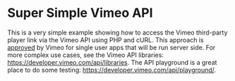 # Super Simple Vimeo API
This is a very simple example showing how to access the Vimeo third-party player link via the Vimeo API using PHP and cURL. This approach is [approved](https://developer.vimeo.com/api/authentication#authenticated-requests) by Vimeo for single user apps that will be run server side. For more complex use cases, see the Vimeo API libraries: https://developer.vimeo.com/api/libraries. The API playground is a great place to do some testing: https://developer.vimeo.com/api/playground/.  